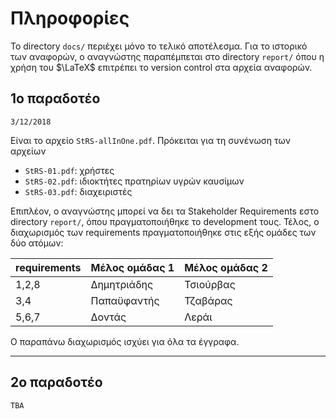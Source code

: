 # Πληροφορίες

Το directory `docs/` περιέχει μόνο το τελικό αποτέλεσμα. Για το ιστορικό των αναφορών, ο αναγνώστης παραπέμπεται στο directory `report/` όπου η χρήση του $\LaTeX$ επιτρέπει το version control στα αρχεία αναφορών.



## 1ο παραδοτέο

`3/12/2018`

Είναι το αρχείο `StRS-allInOne.pdf`. Πρόκειται για τη συνένωση των αρχείων 

- `StRS-01.pdf`: χρήστες
- `StRS-02.pdf`: ιδιοκτήτες πρατηρίων υγρών καυσίμων
- `StRS-03.pdf`: διαχειριστές

Επιπλέον, ο αναγνώστης μπορεί να δει τα Stakeholder Requirements εστο directory `report/`, όπου πραγματοποιήθηκε το development τους. Τέλος, ο διαχωρισμός των requirements πραγματοποιήθηκε στις εξής ομάδες των δύο ατόμων:

| requirements | Μέλος ομάδας 1 | Μέλος ομάδας 2 |
| ------------ | -------------- | -------------- |
| 1,2,8        | Δημητριάδης    | Τσιούρβας      |
| 3,4          | Παπαϋφαντής    | Τζαβάρας       |
| 5,6,7        | Δοντάς         | Λεράι          |

Ο παραπάνω διαχωρισμός ισχύει για όλα τα έγγραφα.

---



## 2ο παραδοτέο

`TBA`

